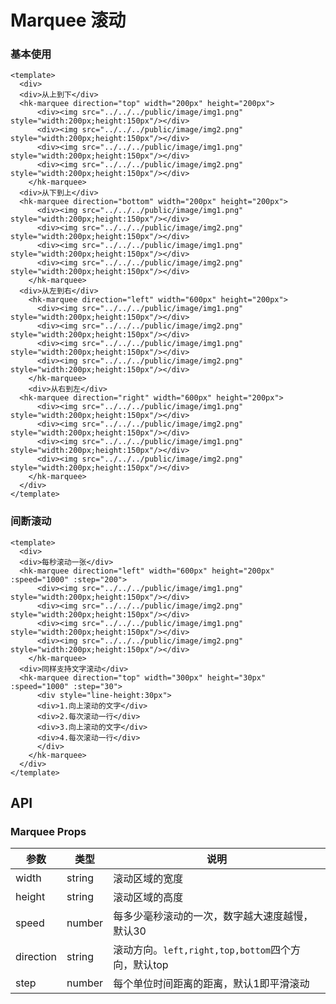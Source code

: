 <!-- Created by WANGHONGKANG -->

# Marquee 滚动

### 基本使用

```vue demo
<template>
  <div>
  <div>从上到下</div>
  <hk-marquee direction="top" width="200px" height="200px">
      <div><img src="../../../public/image/img1.png" style="width:200px;height:150px"/></div>
      <div><img src="../../../public/image/img2.png" style="width:200px;height:150px"/></div>
      <div><img src="../../../public/image/img1.png" style="width:200px;height:150px"/></div>
      <div><img src="../../../public/image/img2.png" style="width:200px;height:150px"/></div>
    </hk-marquee>
  <div>从下到上</div>
  <hk-marquee direction="bottom" width="200px" height="200px">
      <div><img src="../../../public/image/img1.png" style="width:200px;height:150px"/></div>
      <div><img src="../../../public/image/img2.png" style="width:200px;height:150px"/></div>
      <div><img src="../../../public/image/img1.png" style="width:200px;height:150px"/></div>
      <div><img src="../../../public/image/img2.png" style="width:200px;height:150px"/></div>
    </hk-marquee>
  <div>从左到右</div>
    <hk-marquee direction="left" width="600px" height="200px">
      <div><img src="../../../public/image/img1.png" style="width:200px;height:150px"/></div>
      <div><img src="../../../public/image/img2.png" style="width:200px;height:150px"/></div>
      <div><img src="../../../public/image/img1.png" style="width:200px;height:150px"/></div>
      <div><img src="../../../public/image/img2.png" style="width:200px;height:150px"/></div>
    </hk-marquee>
    <div>从右到左</div>
  <hk-marquee direction="right" width="600px" height="200px">
      <div><img src="../../../public/image/img1.png" style="width:200px;height:150px"/></div>
      <div><img src="../../../public/image/img2.png" style="width:200px;height:150px"/></div>
      <div><img src="../../../public/image/img1.png" style="width:200px;height:150px"/></div>
      <div><img src="../../../public/image/img2.png" style="width:200px;height:150px"/></div>
    </hk-marquee>
  </div>
</template>

```

### 间断滚动

```vue demo
<template>
  <div>
  <div>每秒滚动一张</div>
  <hk-marquee direction="left" width="600px" height="200px" :speed="1000" :step="200">
      <div><img src="../../../public/image/img1.png" style="width:200px;height:150px"/></div>
      <div><img src="../../../public/image/img2.png" style="width:200px;height:150px"/></div>
      <div><img src="../../../public/image/img1.png" style="width:200px;height:150px"/></div>
      <div><img src="../../../public/image/img2.png" style="width:200px;height:150px"/></div>
    </hk-marquee>
  <div>同样支持文字滚动</div>
  <hk-marquee direction="top" width="300px" height="30px" :speed="1000" :step="30">
      <div style="line-height:30px">
      <div>1.向上滚动的文字</div>
      <div>2.每次滚动一行</div>
      <div>3.向上滚动的文字</div>
      <div>4.每次滚动一行</div>
      </div>
    </hk-marquee>
  </div>
</template>

```

## API

### Marquee Props

| 参数        | 类型     | 说明                                     |
|-----------|--------|----------------------------------------|
| width     | string | 滚动区域的宽度                                |
| height    | string | 滚动区域的高度                                |
| speed     | number | 每多少毫秒滚动的一次，数字越大速度越慢，默认30               |
| direction | string | 滚动方向。`left,right,top,bottom`四个方向，默认top |
| step      | number | 每个单位时间距离的距离，默认1即平滑滚动                   |
